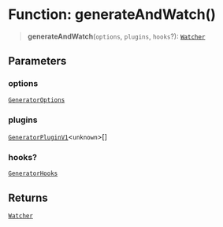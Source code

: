 # Function: generateAndWatch()

> **generateAndWatch**(`options`, `plugins`, `hooks`?): [`Watcher`](../classes/Watcher.md)

## Parameters

### options

[`GeneratorOptions`](../interfaces/GeneratorOptions.md)

### plugins

[`GeneratorPluginV1`](../interfaces/GeneratorPluginV1.md)\<`unknown`\>[]

### hooks?

[`GeneratorHooks`](../interfaces/GeneratorHooks.md)

## Returns

[`Watcher`](../classes/Watcher.md)
